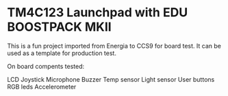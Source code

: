 # TM4C123 Launchpad with EDU BOOSTPACK MKII
This is a fun project imported from Energia to CCS9 for board test.
It can be used as a template for production test.

On board compents tested:

LCD
Joystick
Microphone
Buzzer
Temp sensor
Light sensor
User buttons
RGB leds
Accelerometer
